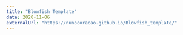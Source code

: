 ```yaml
---
title: "Blowfish Template"
date: 2020-11-06
externalUrl: "https://nunocoracao.github.io/Blowfish_template/"
---
```

